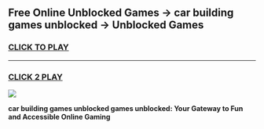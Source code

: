 
## Free Online Unblocked Games → car building games unblocked → Unblocked Games
<h3>
<a href="https://premium.freeplayer.one?title=car_building_games_unblocked&ref=21F">CLICK TO PLAY</a></h3>
<hr>

<h3>
<a href="https://premium.freeplayer.one?title=car_building_games_unblocked&ref=21F">CLICK 2 PLAY</a>
  
</h3>

<a href="https://premium.freeplayer.one?title=car_building_games_unblocked&ref=21F/"><img src="https://clearcache.store/games.png"></a>


**car building games unblocked games unblocked: Your Gateway to Fun and Accessible Online Gaming**
